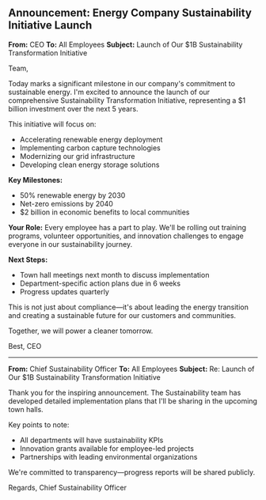 ## Announcement: Energy Company Sustainability Initiative Launch

**From:** CEO
**To:** All Employees
**Subject:** Launch of Our $1B Sustainability Transformation Initiative

Team,

Today marks a significant milestone in our company's commitment to sustainable energy. I'm excited to announce the launch of our comprehensive Sustainability Transformation Initiative, representing a $1 billion investment over the next 5 years.

This initiative will focus on:
- Accelerating renewable energy deployment
- Implementing carbon capture technologies
- Modernizing our grid infrastructure
- Developing clean energy storage solutions

**Key Milestones:**
- 50% renewable energy by 2030
- Net-zero emissions by 2040
- $2 billion in economic benefits to local communities

**Your Role:**
Every employee has a part to play. We'll be rolling out training programs, volunteer opportunities, and innovation challenges to engage everyone in our sustainability journey.

**Next Steps:**
- Town hall meetings next month to discuss implementation
- Department-specific action plans due in 6 weeks
- Progress updates quarterly

This is not just about compliance—it's about leading the energy transition and creating a sustainable future for our customers and communities.

Together, we will power a cleaner tomorrow.

Best,
CEO

---

**From:** Chief Sustainability Officer
**To:** All Employees
**Subject:** Re: Launch of Our $1B Sustainability Transformation Initiative

Thank you for the inspiring announcement. The Sustainability team has developed detailed implementation plans that I'll be sharing in the upcoming town halls.

Key points to note:
- All departments will have sustainability KPIs
- Innovation grants available for employee-led projects
- Partnerships with leading environmental organizations

We're committed to transparency—progress reports will be shared publicly.

Regards,
Chief Sustainability Officer
